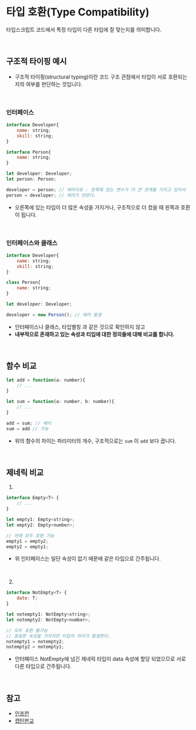 # 타입 호환(Type Compatibility)
타입스크립트 코드에서 특정 타입이 다른 타입에 잘 맞는지를 의미합니다. 

<br>

## 구조적 타이핑 예시
- 구조적 타이핑(structural typing)이란 코드 구조 관점에서 타입이 서로 호환되는지의 여부를 판단하는 것입니다. 

<br>

### 인터페이스
```js
interface Developer{
    name: string;
    skill: string;
}

interface Person{
    name: string;
}

let developer: Developer;
let person: Person;

developer = person; // 에러이유 : 왼쪽에 있는 변수가 더 큰 관계를 가지고 있어서
person = developer; // 에러가 안뜬다.
```
- 오른쪽에 있는 타입이 더 많은 속성을 가지거나, 구조적으로 더 컸을 때 왼쪽과 호환이 됩니다.

<br>

### 인터페이스와 클래스
```js
interface Developer{
    name: string;
    skill: string;
}

class Person{
    name: string;
}

let developer: Developer;

developer = new Person(); // 에러 발생
```
- 인터페이스나 클래스, 타입별칭 과 같은 것으로 확인하지 않고 
- __내부적으로 존재하고 있는 속성과 티입에 대한 정의들에 대해 비교를 합니다.__

<br>

## 함수 비교
```js
let add = function(a: number){
    // ...
}

let sum = function(a: number, b: number){
    // ...
}

add = sum; // 에러
sum = add // 가능
```
- 위의 함수의 차이는 파리미터의 개수, 구조적으로는 `sum` 이 `add` 보다 큽니다.

<br>

## 제네릭 비교
1.
```js
interface Empty<T> {
    // ...
}

let empty1: Empty<string>;
let empty2: Empty<number>;

// 아래 모두 호환 가능
empty1 = empty2; 
empty2 = empty1;
```
- 위 인터페이스는 일단 속성이 없기 때문에 같은 타입으로 간주됩니다. 

<br>

2.
```js
interface NotEmpty<T> {
    date: T;
}

let notempty1: NotEmpty<string>;
let notempty2: NotEmpty<number>;

// 모두 호환 불가능
// 동일한 속성을 가지지만 타입의 차이가 발생한다.
notempty1 = notempty2;
notempty2 = notempty1; 
```
- 인터페이스 NotEmpty에 넘긴 제네릭 타입<T>이 data 속성에 할당 되었으므로 서로 다른 타입으로 간주됩니다.

<br>

## 참고
- [인프런](https://www.inflearn.com/course/%ED%83%80%EC%9E%85%EC%8A%A4%ED%81%AC%EB%A6%BD%ED%8A%B8-%EC%9E%85%EB%AC%B8/dashboard)
- [캡틴판교](https://joshua1988.github.io/ts/guide/type-compatibility.html#generics)